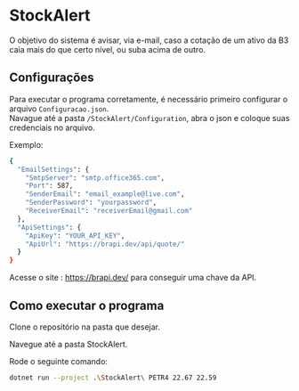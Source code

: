 # StockAlert

O objetivo do sistema é avisar, via e-mail, caso a cotação de um ativo da B3 caia mais do que certo nível, ou suba acima de outro.
## Configurações

Para executar o programa corretamente, é necessário primeiro configurar o arquivo ```Configuracao.json```.  
Navague até a pasta ```/StockAlert/Configuration```, abra o json e coloque suas credenciais no arquivo.  

Exemplo:
```sh
{
  "EmailSettings": {
    "SmtpServer": "smtp.office365.com",
    "Port": 587,
    "SenderEmail": "email_example@live.com",
    "SenderPassword": "yourpassword",
    "ReceiverEmail": "receiverEmail@gmail.com"
  },
  "ApiSettings": {
    "ApiKey": "YOUR_API_KEY",
    "ApiUrl": "https://brapi.dev/api/quote/"
  }
}
```
Acesse o site : https://brapi.dev/ para conseguir uma chave da API.

## Como executar o programa

Clone o repositório na pasta que desejar.

Navegue até a pasta StockAlert.

Rode o seguinte comando:
```sh
dotnet run --project .\StockAlert\ PETR4 22.67 22.59
```
